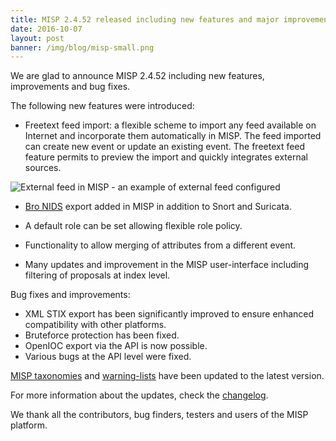 ```yaml
---
title: MISP 2.4.52 released including new features and major improvements
date: 2016-10-07
layout: post
banner: /img/blog/misp-small.png
---
```


We are glad to announce MISP 2.4.52 including new features, improvements and bug fixes.

The following new features were introduced:

 - Freetext feed import: a flexible scheme to import any feed available on Internet and incorporate them automatically in MISP. The feed imported can create new event or update an existing event. The freetext feed feature permits to preview the import and quickly integrates external sources.

![External feed in MISP - an example of external feed configured](/img/blog/misp/freetext-feed.png "{class='img-responsive'}")

 - [Bro NIDS](https://www.bro.org/) export added in MISP in addition to Snort and Suricata.

 - A default role can be set allowing flexible role policy.

 - Functionality to allow merging of attributes from a different event.

 - Many updates and improvement in the MISP user-interface including filtering of proposals at index level.

Bug fixes and improvements:

 - XML STIX export has been significantly improved to ensure enhanced compatibility with other platforms.
 - Bruteforce protection has been fixed.
 - OpenIOC export via the API is now possible.
 - Various bugs at the API level were fixed.

[MISP taxonomies](https://github.com/MISP/misp-taxonomies) and [warning-lists](https://github.com/MISP/misp-warninglists) have been updated to the latest version.

For more information about the updates, check the [changelog](/Changelog.txt).

We thank all the contributors, bug finders, testers and users of the MISP platform.
